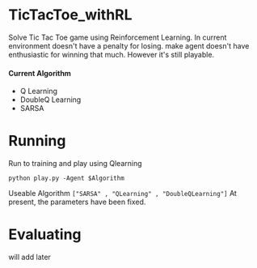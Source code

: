 # TicTacToe_withRL
 Solve Tic Tac Toe game using Reinforcement Learning. In current environment doesn't have a penalty for losing. make agent doesn't have enthusiastic for winning that much. However it's still playable.
#### Current Algorithm 
 - Q Learning
 - DoubleQ Learning
 - SARSA

# Running
Run to training and play using Qlearning 
```
python play.py -Agent $Algorithm
```
Useable Algorithm ```["SARSA" , "QLearning" , "DoubleQLearning"]```
At present, the parameters have been fixed.

# Evaluating
will add later


